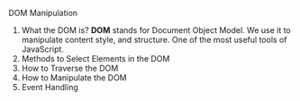 DOM Manipulation

1. What the DOM is?
   <strong>DOM</strong> stands for Document Object Model. We use it to manipulate content style, and structure.
   One of the most useful tools of JavaScript.
2. Methods to Select Elements in the DOM
3. How to Traverse the DOM
4. How to Manipulate the DOM
5. Event Handling
